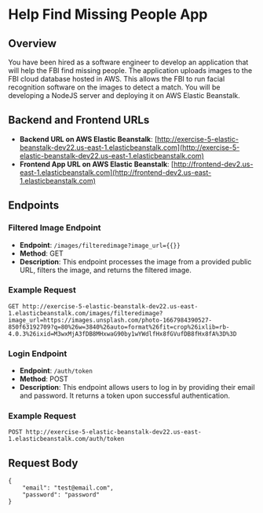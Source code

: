 # Help Find Missing People App

## Overview

You have been hired as a software engineer to develop an application that will help the FBI find missing people. The application uploads images to the FBI cloud database hosted in AWS. This allows the FBI to run facial recognition software on the images to detect a match. You will be developing a NodeJS server and deploying it on AWS Elastic Beanstalk.

## Backend and Frontend URLs

- **Backend URL on AWS Elastic Beanstalk**: [http://exercise-5-elastic-beanstalk-dev22.us-east-1.elasticbeanstalk.com](http://exercise-5-elastic-beanstalk-dev22.us-east-1.elasticbeanstalk.com)
- **Frontend App URL on AWS Elastic Beanstalk**: [http://frontend-dev2.us-east-1.elasticbeanstalk.com](http://frontend-dev2.us-east-1.elasticbeanstalk.com)

## Endpoints

### Filtered Image Endpoint

- **Endpoint**: `/images/filteredimage?image_url={{}}`
- **Method**: GET
- **Description**: This endpoint processes the image from a provided public URL, filters the image, and returns the filtered image.

### Example Request

```http
GET http://exercise-5-elastic-beanstalk-dev22.us-east-1.elasticbeanstalk.com/images/filteredimage?image_url=https://images.unsplash.com/photo-1667984390527-850f63192709?q=80%26w=3840%26auto=format%26fit=crop%26ixlib=rb-4.0.3%26ixid=M3wxMjA3fDB8MHxwaG90by1wYWdlfHx8fGVufDB8fHx8fA%3D%3D
```

### Login Endpoint

- **Endpoint**: `/auth/token`
- **Method**: POST
- **Description**: This endpoint allows users to log in by providing their email and password. It returns a token upon successful authentication.

### Example Request

```
POST http://exercise-5-elastic-beanstalk-dev22.us-east-1.elasticbeanstalk.com/auth/token
```

## Request Body

```
{
    "email": "test@email.com",
    "password": "password"
}

```
